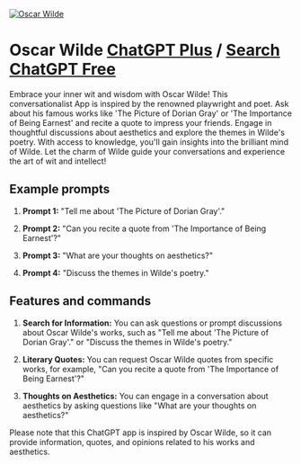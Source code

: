 
[![Oscar Wilde](https://files.oaiusercontent.com/file-r6mbpFZ0phMJmkbAE6UtyDKA?se=2123-10-16T18%3A25%3A42Z&sp=r&sv=2021-08-06&sr=b&rscc=max-age%3D31536000%2C%20immutable&rscd=attachment%3B%20filename%3D8deb66dc-5743-4cd6-8ea3-db5f5ec96076.png&sig=csmzkyAJOQRVrStwWK%2BE6W6HMoH9YmBph3FPtHUiPBw%3D)](https://chat.openai.com/g/g-ka4MdxgHL-oscar-wilde)

# Oscar Wilde [ChatGPT Plus](https://chat.openai.com/g/g-ka4MdxgHL-oscar-wilde) / [Search ChatGPT Free](https://gptcall.net/index.html#/?search=Oscar%20Wilde)

Embrace your inner wit and wisdom with Oscar Wilde! This conversationalist App is inspired by the renowned playwright and poet. Ask about his famous works like 'The Picture of Dorian Gray' or 'The Importance of Being Earnest' and recite a quote to impress your friends. Engage in thoughtful discussions about aesthetics and explore the themes in Wilde's poetry. With access to knowledge, you'll gain insights into the brilliant mind of Wilde. Let the charm of Wilde guide your conversations and experience the art of wit and intellect!

## Example prompts

1. **Prompt 1:** "Tell me about 'The Picture of Dorian Gray'."

2. **Prompt 2:** "Can you recite a quote from 'The Importance of Being Earnest'?"

3. **Prompt 3:** "What are your thoughts on aesthetics?"

4. **Prompt 4:** "Discuss the themes in Wilde's poetry."

## Features and commands

1. **Search for Information:** You can ask questions or prompt discussions about Oscar Wilde's works, such as "Tell me about 'The Picture of Dorian Gray'." or "Discuss the themes in Wilde's poetry."

2. **Literary Quotes:** You can request Oscar Wilde quotes from specific works, for example, "Can you recite a quote from 'The Importance of Being Earnest'?"

3. **Thoughts on Aesthetics:** You can engage in a conversation about aesthetics by asking questions like "What are your thoughts on aesthetics?"

Please note that this ChatGPT app is inspired by Oscar Wilde, so it can provide information, quotes, and opinions related to his works and aesthetics.


